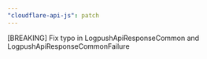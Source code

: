 ```yaml
---
"cloudflare-api-js": patch
---
```


[BREAKING] Fix typo in LogpushApiResponseCommon and LogpushApiResponseCommonFailure